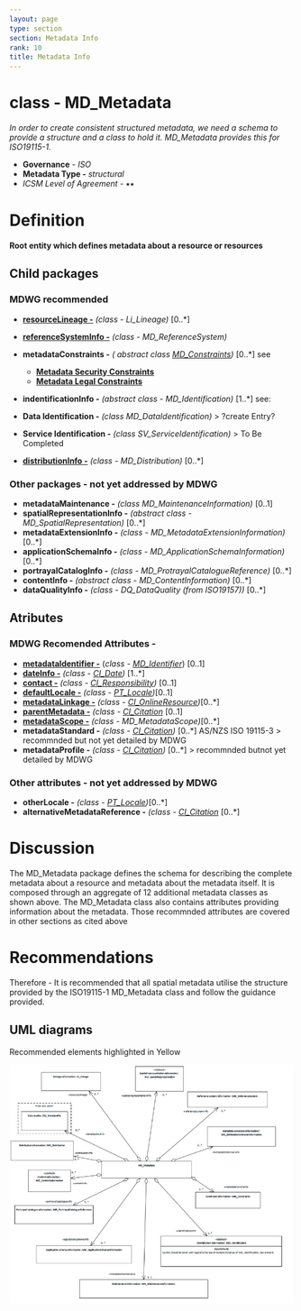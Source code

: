 ```yaml
---
layout: page
type: section
section: Metadata Info
rank: 10
title: Metadata Info
---
```


# class - MD_Metadata 

*In order to create consistent structured metadata, we need a schema to provide a structure and a class to hold it.  MD_Metadata provides this for ISO19115-1.*

- **Governance** -  *ISO*
- **Metadata Type -** *structural*
- *ICSM Level of Agreement* - ⭑⭑

# Definition 

**Root entity which defines metadata about a resource or resources**

## Child packages  
### MDWG recommended
- **[resourceLineage -](./ResourceLineage)** *(class - Li_Lineage)* [0..\*]
- **[referenceSystemInfo -](https://www.loomio.org/d/4SliNjWE/md_metadata-md_referencesystem-definition)** *(class - MD_ReferenceSystem)*
- **metadataConstraints -** *( abstract class [MD_Constraints](./class-md_constraints))* [0..\*] see
  - **[Metadata Security Constraints](./MetadataSecurityConstraints)**
  - **[Metadata Legal Constraints](./MetadataLegalConstraints)** 
  
-  **indentificationInfo -** *(abstract class - MD_Identification)* [1..\*] see:
  - **Data Identification -** *(class MD_DataIdentification)* > ?create Entry?
  - **Service Identification -** *(class SV_ServiceIdentification)* > To Be Completed
- **[distributionInfo -](./DistributionInfo)** *(class - MD_Distribution)* [0..\*]
  
### Other packages - not yet addressed by MDWG
- **metadataMaintenance -** *(class MD_MaintenanceInformation)* [0..1]
- **spatialRepresentationInfo -** *(abstract class - MD_SpatialRepresentation)* [0..\*]
- **metadataExtensionInfo -** *(class - MD_MetadataExtensionInformation)* [0..\*]
- **applicationSchemaInfo -** *(class - MD_ApplicationSchemaInformation)* [0..\*]
- **portrayalCatalogInfo -** *(class - MD_ProtrayalCatalogueReference)* [0..\*]
- **contentInfo -** *(abstract class - MD_ContentInformation)* [0..\*]
- **dataQualityInfo -** *(class - DQ_DataQuality (from ISO19157))* [0..\*]

## Atributes
### MDWG Recomended Attributes - 
- **[metadataIdentifier -](./MetadataIdentifier)** (*class - [MD_Identifier](./class-MD_Identifier)*) [0..1]
- **[dateInfo -](./MetadataDate)** *(class - [CI_Date](./class-CI_Date))* [1..\*] 
- **[contact -](./MetadataContact)** *(class - [CI_Responsibility](./class-CI_Responsibility))* [0..1] 
- **[defaultLocale -](./MetadataLocale)** *(class - [PT_Locale](./PT_Locale))*[0..1]
- **[metadataLinkage -](./MetadataLinkage)** *(class - [CI_OnlineResource](./class-CI_OnlineResource))*[0..\*]
- **[parentMetadata -](./ParentMetadata)** *(class - [CI_Citation](./class-CI_Citation)* [0..1]
- **[metadataScope -](./MetadataScope)** *(class - MD_MetadataScope)*[0..\*]
- **metadataStandard -**  *(class - [CI_Citation](./class-CI_Citation))* [0..\*] AS/NZS ISO 19115-3  > recommnded but not yet detailed by MDWG
- **metadataProfile -**  *(class - [CI_Citation](./class-CI_Citation))* [0..\*] >  recommnded butnot yet detailed by MDWG

### Other attributes - not yet addressed by MDWG
- **otherLocale -** *(class - [PT_Locale](./PT_Locale))*[0..\*]
- **alternativeMetadataReference -** *(class - [CI_Citation](./class-CI_Citation)* [0..\*]
  

# Discussion

The MD_Metadata package defines the schema for describing the complete metadata about a resource and metadata about the metadata itself. It is composed through an aggregate of 12 additional metadata classes as shown above. The MD_Metadata class also contains attributes providing information about the metadata. Those recommnded attributes are covered in other sections as cited above



# Recommendations 

Therefore - It is recommended that all spatial metadata utilise the structure provided by the ISO19115-1 MD_Metadata class and follow the guidance provided.



## UML diagrams

Recommended elements highlighted in Yellow

![image-20190711170142639](../images/class-MD_Metadata.png)


